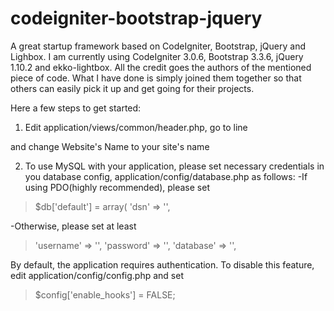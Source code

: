 # codeigniter-bootstrap-jquery
A great startup framework based on CodeIgniter, Bootstrap, jQuery and Lighbox. I am currently using CodeIgniter 3.0.6, Bootstrap 3.3.6, jQuery 1.10.2 and ekko-lightbox. All the credit goes the authors of the mentioned piece of code. What I have done is simply joined them together so that others can easily pick it up and get going for their projects.

Here a few steps to get started:
1) Edit application/views/common/header.php, go to line 
><title><?php echo $pageTitle; ?> | Website's Name</title>
and change Website's Name to your site's name

2) To use MySQL with your application, please set necessary credentials in you database config,  application/config/database.php as follows:
-If using PDO(highly recommended), please set 
>$db['default'] = array(
>	'dsn'	=> '',
  
-Otherwise, please set at least
>	'username' => '',
>	'password' => '',
>	'database' => '',
  
By default, the application requires authentication. To disable this feature, edit application/config/config.php and set
>$config['enable_hooks'] = FALSE;
